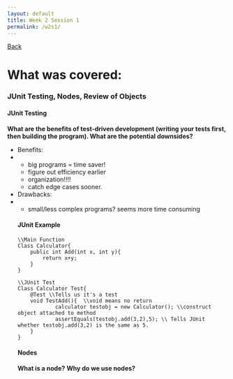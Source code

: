 ```yaml
---
layout: default
title: Week 2 Session 1 
permalink: /w2s1/
---
```


[Back](session-notes.markdown)

# What was covered: 
### JUnit Testing, Nodes, Review of Objects


#### JUnit Testing ####
 **What are the benefits of test-driven development (writing your tests first, then building the program). What are the potential downsides?**

<ul>
        <li>Benefits:</li>
        <li><ul>
                <li>big programs = time saver!</li>
                <li>figure out efficiency earlier</li>
                <li>organization!!!!</li>
                <li>catch edge cases sooner. </li>
        </ul></li>
        <li>Drawbacks: </li>
        <li><ul>
                <li>small/less complex programs? seems more time consuming</li>
        </ul></li>

#### JUnit Example ####
```
\\Main Function
Class Calculator{
    public int Add(int x, int y){
        return x+y;
    }
}

\\JUnit Test
Class Calculator Test{
    @Test \\Tells us it's a test
    void TestAdd(){  \\void means no return
            calculator testobj = new Calculator(); \\construct object attached to method
            assertEquals(testobj.add(3,2),5); \\ Tells JUnit whether testobj.add(3,2) is the same as 5. 
    }
}
```

#### Nodes ####
**What is a node?**
**Why do we use nodes?**